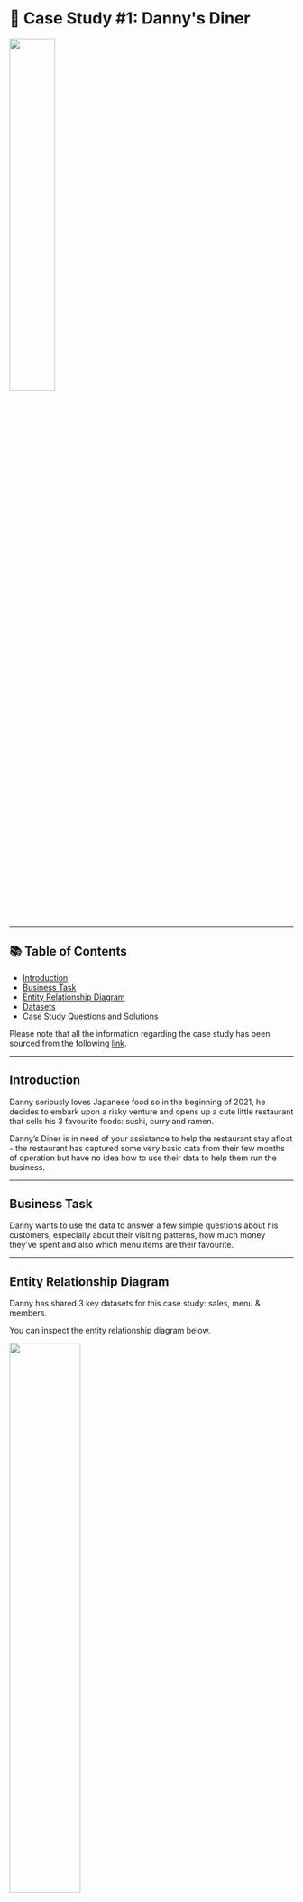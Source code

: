 # 🍜 Case Study #1: Danny's Diner
<img src="https://8weeksqlchallenge.com/images/case-study-designs/1.png" width="40%" height="40%">

---

## 📚 Table of Contents
- [Introduction](#introduction)
- [Business Task](#business-task)
- [Entity Relationship Diagram](#entity-relationship-diagram)
- [Datasets](#datasets)
- [Case Study Questions and Solutions](#case-study-questions-and-solutions)

Please note that all the information regarding the case study has been sourced from the following [link](https://8weeksqlchallenge.com/case-study-1/).

---

## Introduction
Danny seriously loves Japanese food so in the beginning of 2021, he decides to embark upon a risky venture and opens up a cute little restaurant that sells his 3 favourite foods: sushi, curry and ramen.

Danny’s Diner is in need of your assistance to help the restaurant stay afloat - the restaurant has captured some very basic data from their few months of operation but have no idea how to use their data to help them run the business.

---

## Business Task
Danny wants to use the data to answer a few simple questions about his customers, especially about their visiting patterns, how much money they’ve spent and also which menu items are their favourite.

---

## Entity Relationship Diagram
Danny has shared 3 key datasets for this case study: sales, menu & members.

You can inspect the entity relationship diagram below.

<img src="https://github.com/5ifar/8-Week-SQL-Challenge/assets/146955609/8e73b555-65cd-499d-ab5f-5d5dabff326a" width="50%" height="50%">

---

## Datasets
All datasets exist within the dannys_diner database schema on the linked DB Fiddle below.

**Table 1: sales**

The sales table captures all customer_id level purchases with an corresponding order_date and product_id information for when and what menu items were ordered.

**Table 2: menu**

The menu table maps the product_id to the actual product_name and price of each menu item.

**Table 3: members**

The final members table captures the join_date when a customer_id joined the beta version of the Danny’s Diner loyalty program.

---

## Case Study Questions and Solutions
The following queries have been executed using PostgreSQL v13 on [DB Fiddle](https://www.db-fiddle.com/f/2rM8RAnq7h5LLDTzZiRWcd/138).

**1. What is the total amount each customer spent at the restaurant?**
#### Code:
```sql
SELECT
  sales.customer_id,
  SUM(menu.price) AS total_sales
FROM dannys_diner.sales
INNER JOIN dannys_diner.menu
  ON sales.product_id = menu.product_id
GROUP BY sales.customer_id
ORDER BY sales.customer_id ASC;
```
#### Steps:
- Implement INNER JOIN to merge `dannys_diner.sales` and `dannys_diner.menu` tables based on `product_id` as we need `sales.customer_id` and `menu.price` values from the tables.
- Group the results by `sales.customer_id`.
- Perform `SUM` Aggregation to calculate the total sales contributed by each customer.

#### Answer:
|customer_id|total_sales|
|-|-|
|A|76|
|B|74|
|C|36|
- Customer A spent $76.
- Customer B spent $74.
- Customer C spent $36.

---

**2. How many days has each customer visited the restaurant?**
#### Code:
```sql
SELECT
  customer_id,
	COUNT(DISTINCT(order_date)) AS visit_count
FROM dannys_diner.sales
GROUP BY customer_id
ORDER BY customer_id ASC;
```
#### Steps:
- Group the results by `customer_id`.
- To determine the unique number of visits for each customer, we implement the `COUNT(DISTINCT ))` aggregation on `order_date` values.
- It's important to apply the DISTINCT keyword while calculating `visit_count` to avoid duplicate counting of days. For instance if Customer A visited the restaurant twice on '2021–01–01', counting without DISTINCT would result in 2 days instead of the accurate count of 1 day.

#### Answer:
|customer_id|visit_count|
|-|-|
|A|4|
|B|6|
|C|2|
- Customer A visited 4 times.
- Customer B visited 6 times.
- Customer C visited 2 times.

---

**3. What was the first item from the menu purchased by each customer?**
#### Code:
```sql
Yet to study CTEs.
```
#### Steps:


#### Answer:


---

**4. What is the most purchased item on the menu and how many times was it purchased by all customers?**
#### Code:
```sql
SELECT
  menu.product_name,
  COUNT(sales.order_date) AS purchase_count
FROM dannys_diner.sales
INNER JOIN dannys_diner.menu
	ON sales.product_id = menu.product_id
GROUP BY menu.product_name
ORDER BY purchase_count DESC
LIMIT 1;
```
#### Steps:
- Implement INNER JOIN to merge `dannys_diner.sales` and `dannys_diner.menu` tables based on `product_id` as we need `menu.product_name` and `sales.order_date` values from the tables.
- Group the results by `menu.product_name`.
- Perform a `COUNT` aggregation on the `sales.order_date` column and `ORDER BY` the result in descending order using the `purchase_count` alias.
- Apply the LIMIT 1 clause to filter and retrieve the highest `purchase_count` item.

#### Answer:
|product_name|purchase_count|
|-|-|
|ramen|8|
- Ramen is the Most purchased item (8 times) on the menu.

---

**5. Which item was the most popular item for each customer?**
#### Code:
```sql

```
#### Steps:


#### Answer:


---

**6. Which item was purchased first by the customer after they became a member?**
#### Code:
```sql

```
#### Steps:


#### Answer:


---

**7. Which item was purchased just before the customer became a member?**
#### Code:
```sql

```
#### Steps:


#### Answer:


---

**8. What is the total items and amount spent for each member before they became a member?**
#### Code:
```sql

```
#### Steps:


#### Answer:


---

**9. If each $1 spent equates to 10 points and sushi has a 2x points multiplier - how many points would each customer have?**
#### Code:
```sql

```
#### Steps:


#### Answer:


---

**10. In the first week after a customer joins the program (including their join date) they earn 2x points on all items, not just sushi - how many points do customer A and B have at the end of January?**
#### Code:
```sql

```
#### Steps:


#### Answer:


---
